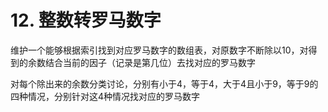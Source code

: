 # 12. 整数转罗马数字

维护一个能够根据索引找到对应罗马数字的数组表，对原数字不断除以10，对得到的余数结合当前的因子（记录是第几位）去找对应的罗马数字

对每个除出来的余数分类讨论，分别有小于4，等于4，大于4且小于9，等于9的四种情况，分别针对这4种情况找对应的罗马数字
